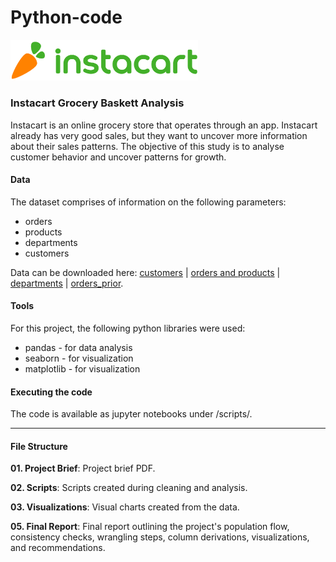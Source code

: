 # Python-code

<img src="./Instacart_logo.png" alt="Instacart logo" width="300"/>

### Instacart Grocery Baskett Analysis

Instacart is an online grocery store that operates through an app. Instacart already has very good sales, but they want to uncover more information about their sales patterns. The objective of this study is to analyse customer behavior and uncover patterns for growth.

#### Data
The dataset comprises of information on the following parameters:
- orders
- products
- departments
- customers
  
Data can be downloaded here: [customers](https://s3.amazonaws.com/coach-courses-us/public/courses/data-immersion/A4/A4_Data_Assets/customers.zip) | [orders and products](https://s3.amazonaws.com/coach-courses-us/public/courses/data-immersion/A4/A4_Data_Assets/4.3_orders_products.zip) | [departments](https://s3.amazonaws.com/coach-courses-us/public/courses/data-immersion/A4/A4_Data_Assets/4.4_departments.zip) | [orders_prior](https://s3.amazonaws.com/coach-courses-us/public/courses/data-immersion/A4/A4_Data_Assets/4.6_orders_products_prior.zip).

#### Tools
For this project, the following python libraries were used:
- pandas - for data analysis
- seaborn - for visualization
- matplotlib - for visualization

#### Executing the code
The code is available as jupyter notebooks under /scripts/.

 ---

#### File Structure

**01. Project Brief**: Project brief PDF. 

**02. Scripts**: Scripts created during cleaning and analysis.  

**03. Visualizations**: Visual charts created from the data.
    
**05. Final Report**: Final report outlining the project's population flow, consistency checks, wrangling steps, column derivations, visualizations, and recommendations.
